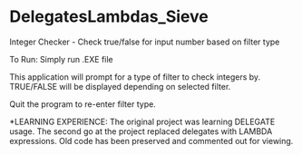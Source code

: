 # DelegatesLambdas_Sieve
Integer Checker - Check true/false for input number based on filter type

To Run: Simply run .EXE file

This application will prompt for a type of filter to check integers by.
TRUE/FALSE will be displayed depending on selected filter.

Quit the program to re-enter filter type.

*LEARNING EXPERIENCE: The original project was learning DELEGATE usage. The second go at the project replaced delegates with LAMBDA expressions. Old code has been preserved and commented out for viewing.
